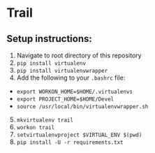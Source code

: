 Trail
======

Setup instructions:
------

1. Navigate to root directory of this repository
2. ```pip install virtualenv```
3. ```pip install virtualenvwrapper```
4. Add the following to your ```.bashrc``` file:
  * ```export WORKON_HOME=$HOME/.virtualenvs```
  * ```export PROJECT_HOME=$HOME/Devel```
  * ```source /usr/local/bin/virtualenvwrapper.sh```
5. ```mkvirtualenv trail```
6. ```workon trail```
7. ```setvirtualenvproject $VIRTUAL_ENV $(pwd)```
8. ```pip install -U -r requirements.txt```
